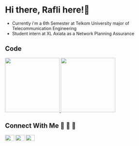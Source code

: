 # Hi there, Rafli here!👋
- Currently i'm a 6th Semester at Telkom University major of Telecommunication Engineering
- Student intern at XL Axiata as a Network Planning Assurance

## Code
<!-- [![Top Langs](https://github-readme-stats.vercel.app/api/top-langs/?username=faishalyb&layout=compact&theme=dracula&langs_count=6)](https://github.com/raflihadiana) -->
<p align="left">
<a href="https://github.com/raflihadiana">
  <img height="180em" src="https://github-readme-stats-eight-theta.vercel.app/api?username=faishalyb&show_icons=true&theme=algolia&include_all_commits=true&count_private=true"/>
  <img height="180em" src="https://github-readme-stats.vercel.app/api/top-langs/?username=faishalyb&layout=compact&theme=algolia&langs_count=6"/>
</a>
</p>

## Connect With Me 🔗 📝 📍
<p align="left">
<a href="https://linkedin.com/in/faishalyb/" target="_blank" rel = "noopener"><img align="center" src="https://raw.githubusercontent.com/rahuldkjain/github-profile-readme-generator/master/src/images/icons/Social/linked-in-alt.svg"height="20" width="30" /></a>
<a href="https://github.com/faishalyb" target="_blank" rel = "noopener"><img align="center" src="https://raw.githubusercontent.com/rahuldkjain/github-profile-readme-generator/master/src/images/icons/Social/github.svg"height="20" width="30" /></a>
<a href="https://instagram.com/faishalyb" target="_blank" rel = "noopener"><img align="center" src="https://raw.githubusercontent.com/rahuldkjain/github-profile-readme-generator/master/src/images/icons/Social/instagram.svg" alt="@faishalyb" height="20" width="30" /></a>



<!--
**faishalyb/faishalyb** is a ✨ _special_ ✨ repository because its `README.md` (this file) appears on your GitHub profile.

Here are some ideas to get you started:

- 🔭 I’m currently working on ...
- 🌱 I’m currently learning ...
- 👯 I’m looking to collaborate on ...
- 🤔 I’m looking for help with ...
- 💬 Ask me about ...
- 📫 How to reach me: ...
- 😄 Pronouns: ...
- ⚡ Fun fact: ...
-->
